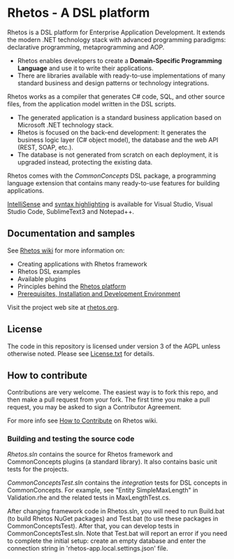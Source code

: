 # Rhetos - A DSL platform

Rhetos is a DSL platform for Enterprise Application Development.
It extends the modern .NET technology stack with advanced programming paradigms: declarative programming, metaprogramming and AOP.

* Rhetos enables developers to create a **Domain-Specific Programming Language** and use it to write their applications.
* There are libraries available with ready-to-use implementations of many standard business and design patterns or technology integrations.

Rhetos works as a compiler that generates C# code, SQL, and other source files, from the application model written in the DSL scripts.

* The generated application is a standard business application based on Microsoft .NET technology stack.
* Rhetos is focused on the back-end development: It generates the business logic layer (C# object model), the database and the web API (REST, SOAP, etc.).
* The database is not generated from scratch on each deployment, it is upgraded instead, protecting the existing data.

Rhetos comes with the *CommonConcepts* DSL package, a programming language extension that contains many ready-to-use features for building applications.

[IntelliSense](https://github.com/Rhetos/LanguageServices/blob/master/README.md)
and [syntax highlighting](https://github.com/Rhetos/Rhetos/wiki/Prerequisites#configure-your-text-editor-for-dsl-scripts-rhe)
is available for Visual Studio, Visual Studio Code, SublimeText3 and Notepad++.

## Documentation and samples

See [Rhetos wiki](https://github.com/Rhetos/Rhetos/wiki) for more information on:

* Creating applications with Rhetos framework
* Rhetos DSL examples
* Available plugins
* Principles behind the [Rhetos platform](https://github.com/Rhetos/Rhetos/wiki/What-is-Rhetos)
* [Prerequisites, Installation and Development Environment](https://github.com/Rhetos/Rhetos/wiki/Development-Environment-Setup)

Visit the project web site at [rhetos.org](http://www.rhetos.org/).

## License

The code in this repository is licensed under version 3 of the AGPL unless
otherwise noted.
Please see [License.txt](License.txt) for details.

## How to contribute

Contributions are very welcome. The easiest way is to fork this repo, and then
make a pull request from your fork. The first time you make a pull request, you
may be asked to sign a Contributor Agreement.

For more info see [How to Contribute](https://github.com/Rhetos/Rhetos/wiki/How-to-Contribute) on Rhetos wiki.

### Building and testing the source code

*Rhetos.sln* contains the source for Rhetos framework and CommonConcepts plugins (a standard library).
It also contains basic unit tests for the projects.

*CommonConceptsTest.sln* contains the *integration* tests for DSL concepts in CommonConcepts.
For example, see "Entity SimpleMaxLength" in Validation.rhe and the related tests in MaxLengthTest.cs.

After changing framework code in Rhetos.sln, you will need to run Build.bat
(to build Rhetos NuGet packages) and Test.bat (to use these packages in CommonConceptsTest).
After that, you can develop tests in CommonConceptsTest.sln.
Note that Test.bat will report an error if you need to complete the initial setup:
create an empty database and enter the connection string in 'rhetos-app.local.settings.json' file.
